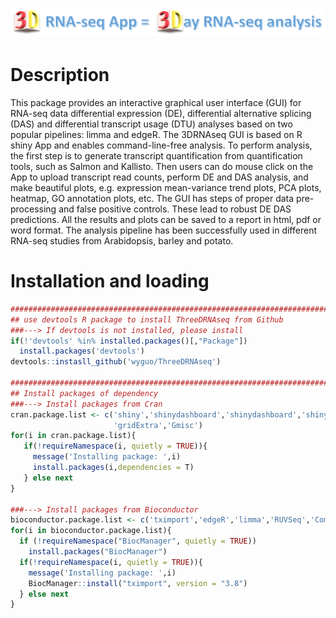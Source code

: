 <img src="vignettes/fig/header.png" align="right"/> <br> <br> <br>

Description
===========

This package provides an interactive graphical user interface (GUI) for RNA-seq data differential expression (DE), differential alternative splicing (DAS) and differential transcript usage (DTU) analyses based on two popular pipelines: limma and edgeR. The 3DRNAseq GUI is based on R shiny App and enables command-line-free analysis. To perform analysis, the first step is to generate transcript quantification from quantification tools, such as Salmon and Kallisto. Then users can do mouse click on the App to upload transcript read counts, perform DE and DAS analysis, and make beautiful plots, e.g. expression mean-variance trend plots, PCA plots, heatmap, GO annotation plots, etc. The GUI has steps of proper data pre-processing and false positive controls. These lead to robust DE DAS predictions. All the results and plots can be saved to a report in html, pdf or word format. The analysis pipeline has been successfully used in different RNA-seq studies from Arabidopsis, barley and potato.

Installation and loading
========================

``` r
#######################################################################################################
## use devtools R package to install ThreeDRNAseq from Github
###---> If devtools is not installed, please install
if(!'devtools' %in% installed.packages()[,"Package"])
  install.packages('devtools')
devtools::instasll_github('wyguo/ThreeDRNAseq')

#######################################################################################################
## Install packages of dependency
###---> Install packages from Cran
cran.package.list <- c('shiny','shinydashboard','shinydashboard','shinyFiles','plotly','eulerr',
                       'gridExtra','Gmisc')
for(i in cran.package.list){
   if(!requireNamespace(i, quietly = TRUE)){
     message('Installing package: ',i)
     install.packages(i,dependencies = T)
   } else next
}

###---> Install packages from Bioconductor
bioconductor.package.list <- c('tximport','edgeR','limma','RUVSeq','ComplexHeatmap')
for(i in bioconductor.package.list){
  if (!requireNamespace("BiocManager", quietly = TRUE))
    install.packages("BiocManager")
  if(!requireNamespace(i, quietly = TRUE)){
    message('Installing package: ',i)
    BiocManager::install("tximport", version = "3.8")
  } else next
}
```
